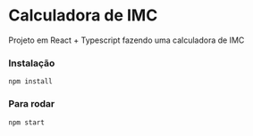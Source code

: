 # Calculadora de IMC

Projeto em React + Typescript fazendo uma calculadora de IMC

### Instalação
    npm install

### Para rodar
    npm start    